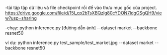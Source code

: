 -tải tập tập dữ liệu và file checkpoint rồi để vào thưu mục gốc của project.
https://drive.google.com/file/d/15I_cp2bTsXBQzlg80cYDON7ldgGSgQH9/view?usp=sharing

-chạy: python  inference.py  [đường dẫn ảnh] --dataset  market --backbone  resnet50

ví dụ: python  inference.py   test_sample/test_market.jpg --dataset  market --backbone  resnet50
